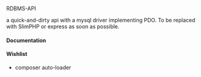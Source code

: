 ###

RDBMS-API

a quick-and-dirty api with a mysql driver implementing PDO.  To be replaced with SlimPHP or express as soon as possible.

#### Documentation

#### Wishlist

- composer auto-loader
